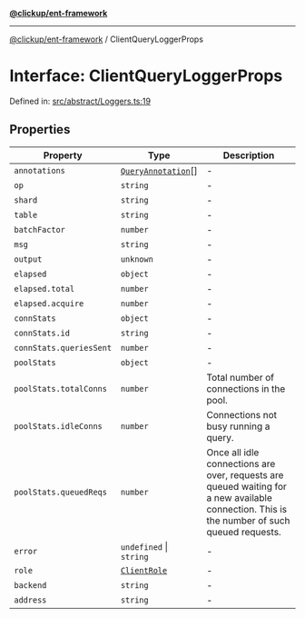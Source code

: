 [**@clickup/ent-framework**](../README.md)

***

[@clickup/ent-framework](../globals.md) / ClientQueryLoggerProps

# Interface: ClientQueryLoggerProps

Defined in: [src/abstract/Loggers.ts:19](https://github.com/clickup/ent-framework/blob/master/src/abstract/Loggers.ts#L19)

## Properties

| Property | Type | Description |
| ------ | ------ | ------ |
| <a id="annotations"></a> `annotations` | [`QueryAnnotation`](QueryAnnotation.md)[] | - |
| <a id="op"></a> `op` | `string` | - |
| <a id="shard"></a> `shard` | `string` | - |
| <a id="table"></a> `table` | `string` | - |
| <a id="batchfactor"></a> `batchFactor` | `number` | - |
| <a id="msg"></a> `msg` | `string` | - |
| <a id="output"></a> `output` | `unknown` | - |
| <a id="elapsed"></a> `elapsed` | `object` | - |
| `elapsed.total` | `number` | - |
| `elapsed.acquire` | `number` | - |
| <a id="connstats"></a> `connStats` | `object` | - |
| `connStats.id` | `string` | - |
| `connStats.queriesSent` | `number` | - |
| <a id="poolstats"></a> `poolStats` | `object` | - |
| `poolStats.totalConns` | `number` | Total number of connections in the pool. |
| `poolStats.idleConns` | `number` | Connections not busy running a query. |
| `poolStats.queuedReqs` | `number` | Once all idle connections are over, requests are queued waiting for a new available connection. This is the number of such queued requests. |
| <a id="error"></a> `error` | `undefined` \| `string` | - |
| <a id="role"></a> `role` | [`ClientRole`](../type-aliases/ClientRole.md) | - |
| <a id="backend"></a> `backend` | `string` | - |
| <a id="address"></a> `address` | `string` | - |
